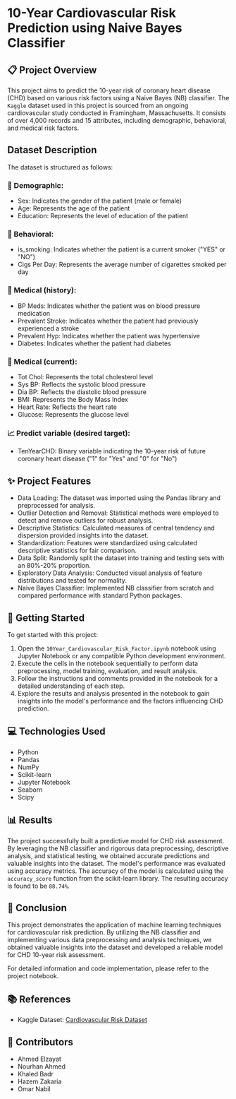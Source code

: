 # 10-Year Cardiovascular Risk Prediction using Naive Bayes Classifier

## 📋 Project Overview
This project aims to predict the 10-year risk of coronary heart disease (CHD) based on various risk factors using a Naive Bayes (NB) classifier. The `Kaggle` dataset used in this project is sourced from an ongoing cardiovascular study conducted in Framingham, Massachusetts. It consists of over 4,000 records and 15 attributes, including demographic, behavioral, and medical risk factors.

## Dataset Description
The dataset is structured as follows:

### :busts_in_silhouette: Demographic:
- Sex: Indicates the gender of the patient (male or female)
- Age: Represents the age of the patient
- Education: Represents the level of education of the patient

### :walking: Behavioral:
- is_smoking: Indicates whether the patient is a current smoker ("YES" or "NO")
- Cigs Per Day: Represents the average number of cigarettes smoked per day

### :hospital: Medical (history):
- BP Meds: Indicates whether the patient was on blood pressure medication
- Prevalent Stroke: Indicates whether the patient had previously experienced a stroke
- Prevalent Hyp: Indicates whether the patient was hypertensive
- Diabetes: Indicates whether the patient had diabetes

### :pill: Medical (current):
- Tot Chol: Represents the total cholesterol level
- Sys BP: Reflects the systolic blood pressure
- Dia BP: Reflects the diastolic blood pressure
- BMI: Represents the Body Mass Index
- Heart Rate: Reflects the heart rate
- Glucose: Represents the glucose level

### :chart_with_upwards_trend: Predict variable (desired target):
- TenYearCHD: Binary variable indicating the 10-year risk of future coronary heart disease ("1" for "Yes" and "0" for "No")




## :sparkles: Project Features
- Data Loading: The dataset was imported using the Pandas library and preprocessed for analysis.
- Outlier Detection and Removal: Statistical methods were employed to detect and remove outliers for robust analysis.
- Descriptive Statistics: Calculated measures of central tendency and dispersion provided insights into the dataset.
- Standardization: Features were standardized using calculated descriptive statistics for fair comparison.
- Data Split: Randomly split the dataset into training and testing sets with an 80%-20% proportion.
- Exploratory Data Analysis: Conducted visual analysis of feature distributions and tested for normality.
- Naive Bayes Classifier: Implemented NB classifier from scratch and compared performance with standard Python packages.


## :rocket: Getting Started
To get started with this project:
1. Open the `10Year_Cardiovascular_Risk_Factor.ipynb` notebook using Jupyter Notebook or any compatible Python development environment.
2. Execute the cells in the notebook sequentially to perform data preprocessing, model training, evaluation, and result analysis.
3. Follow the instructions and comments provided in the notebook for a detailed understanding of each step.
4. Explore the results and analysis presented in the notebook to gain insights into the model's performance and the factors influencing CHD prediction.

## :computer: Technologies Used
- Python
- Pandas
- NumPy
- Scikit-learn
- Jupyter Notebook
- Seaborn
- Scipy

## 📊 Results
The project successfully built a predictive model for CHD risk assessment. By leveraging the NB classifier and rigorous data preprocessing, descriptive analysis, and statistical testing, we obtained accurate predictions and valuable insights into the dataset. The model's performance was evaluated using accuracy metrics. The accuracy of the model is calculated using the `accuracy_score` function from the scikit-learn library. The resulting accuracy is found to be `88.74%`.

## :checkered_flag: Conclusion
This project demonstrates the application of machine learning techniques for cardiovascular risk prediction. By utilizing the NB classifier and implementing various data preprocessing and analysis techniques, we obtained valuable insights into the dataset and developed a reliable model for CHD 10-year risk assessment.

For detailed information and code implementation, please refer to the project notebook.

## :books: References
- Kaggle Dataset: [Cardiovascular Risk Dataset](https://www.kaggle.com/datasets/mamta1999/cardiovascular-risk-data)

## :busts_in_silhouette: Contributors
- Ahmed Elzayat
- Nourhan Ahmed
- Khaled Badr
- Hazem Zakaria
- Omar Nabil
